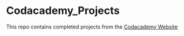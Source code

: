 # Codacademy_Projects

This repo contains completed projects from the [Codacademy Website](https://www.codecademy.com/)
